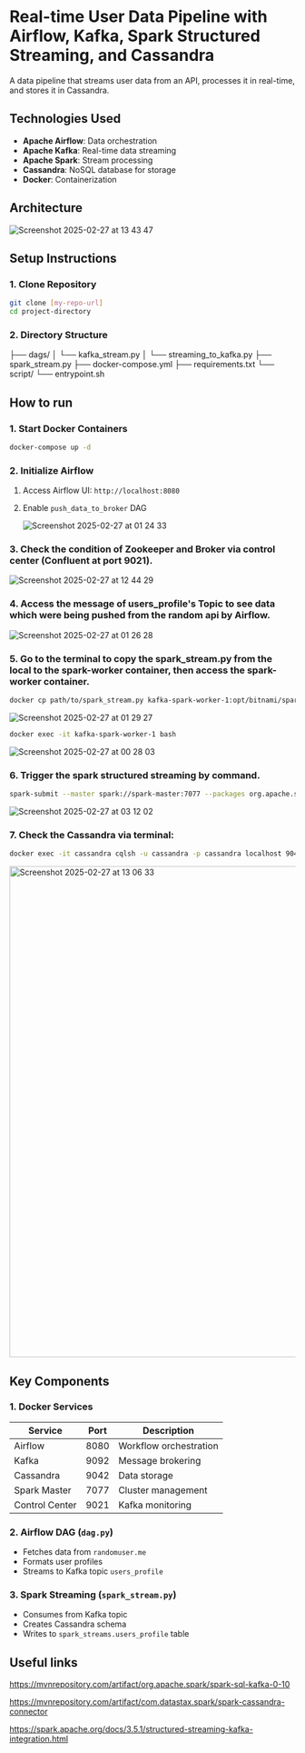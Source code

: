 
# Real-time User Data Pipeline with Airflow, Kafka, Spark Structured Streaming, and Cassandra

A data pipeline that streams user data from an API, processes it in real-time, and stores it in Cassandra.

## Technologies Used
- **Apache Airflow**: Data orchestration
- **Apache Kafka**: Real-time data streaming
- **Apache Spark**: Stream processing
- **Cassandra**: NoSQL database for storage
- **Docker**: Containerization

## Architecture

![Screenshot 2025-02-27 at 13 43 47](https://github.com/user-attachments/assets/74b9c1f2-23e7-4f35-ba26-a64dd183772e)



## Setup Instructions

### 1. Clone Repository
```bash
git clone [my-repo-url]
cd project-directory
```

### 2. Directory Structure

├── dags/
│   └── kafka_stream.py
│   └── streaming_to_kafka.py
├── spark_stream.py
├── docker-compose.yml
├── requirements.txt
└── script/
    └── entrypoint.sh

## How to run

### 1. Start Docker Containers
```bash
docker-compose up -d
```

### 2. Initialize Airflow
1. Access Airflow UI: `http://localhost:8080`
2. Enable `push_data_to_broker` DAG

   ![Screenshot 2025-02-27 at 01 24 33](https://github.com/user-attachments/assets/817d8145-b575-40fc-8bc0-b132951aa16e)


### 3. Check the condition of Zookeeper and Broker via control center (Confluent at port 9021).

  ![Screenshot 2025-02-27 at 12 44 29](https://github.com/user-attachments/assets/9a35f149-6faf-4800-b56d-1210116e723a)

### 4. Access the message of users_profile's Topic to see data which were being pushed from the random api by Airflow.

  ![Screenshot 2025-02-27 at 01 26 28](https://github.com/user-attachments/assets/3966e623-a7bf-4bf8-aa69-6c707ea2a5bc)
### 5. Go to the terminal to copy the spark_stream.py from the local to the spark-worker container, then access the spark-worker container.

```bash
docker cp path/to/spark_stream.py kafka-spark-worker-1:opt/bitnami/spark
``` 
![Screenshot 2025-02-27 at 01 29 27](https://github.com/user-attachments/assets/690d9b60-1f42-4191-afc5-1b9c615fb416)


```bash
docker exec -it kafka-spark-worker-1 bash
``` 
![Screenshot 2025-02-27 at 00 28 03](https://github.com/user-attachments/assets/d9952f35-5c76-4ebe-93c7-a5d55a1b1970)

### 6. Trigger the spark structured streaming by command.
```bash
spark-submit --master spark://spark-master:7077 --packages org.apache.spark:spark-sql-kafka-0-10_2.12:3.4.1,com.datastax.spark:spark-cassandra-connector_2.12:3.4.1 spark_stream.py
```

![Screenshot 2025-02-27 at 03 12 02](https://github.com/user-attachments/assets/3d71d1af-acc8-4456-87a1-71a0203cf07e)

### 7. Check the Cassandra via terminal:
```bash
docker exec -it cassandra cqlsh -u cassandra -p cassandra localhost 9042
```

<img width="864" alt="Screenshot 2025-02-27 at 13 06 33" src="https://github.com/user-attachments/assets/40a7c926-765f-4521-baa8-7ece5f25df04" />

## Key Components

### 1. Docker Services
| Service | Port | Description |
|---------|------|-------------|
| Airflow | 8080 | Workflow orchestration |
| Kafka | 9092 | Message brokering |
| Cassandra | 9042 | Data storage |
| Spark Master | 7077 | Cluster management |
| Control Center | 9021 | Kafka monitoring |

### 2. Airflow DAG (`dag.py`)
- Fetches data from `randomuser.me`
- Formats user profiles
- Streams to Kafka topic `users_profile`

### 3. Spark Streaming (`spark_stream.py`)
- Consumes from Kafka topic
- Creates Cassandra schema
- Writes to `spark_streams.users_profile` table

## Useful links

https://mvnrepository.com/artifact/org.apache.spark/spark-sql-kafka-0-10

https://mvnrepository.com/artifact/com.datastax.spark/spark-cassandra-connector

https://spark.apache.org/docs/3.5.1/structured-streaming-kafka-integration.html



